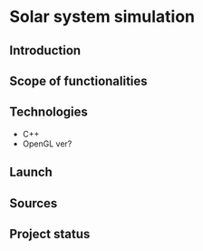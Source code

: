 # Solar system simulation

## Introduction

## Scope of functionalities

## Technologies
* C++
* OpenGL ver?

## Launch

## Sources

## Project status